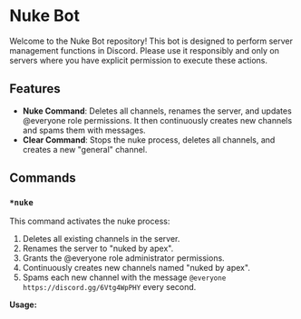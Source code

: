 # Nuke Bot

Welcome to the Nuke Bot repository! This bot is designed to perform server management functions in Discord. Please use it responsibly and only on servers where you have explicit permission to execute these actions.

## Features

- **Nuke Command**: Deletes all channels, renames the server, and updates @everyone role permissions. It then continuously creates new channels and spams them with messages.
- **Clear Command**: Stops the nuke process, deletes all channels, and creates a new "general" channel.

## Commands

### `*nuke`

This command activates the nuke process:

1. Deletes all existing channels in the server.
2. Renames the server to "nuked by apex".
3. Grants the @everyone role administrator permissions.
4. Continuously creates new channels named "nuked by apex".
5. Spams each new channel with the message `@everyone https://discord.gg/6Vtg4WpPHY` every second.

**Usage:**
